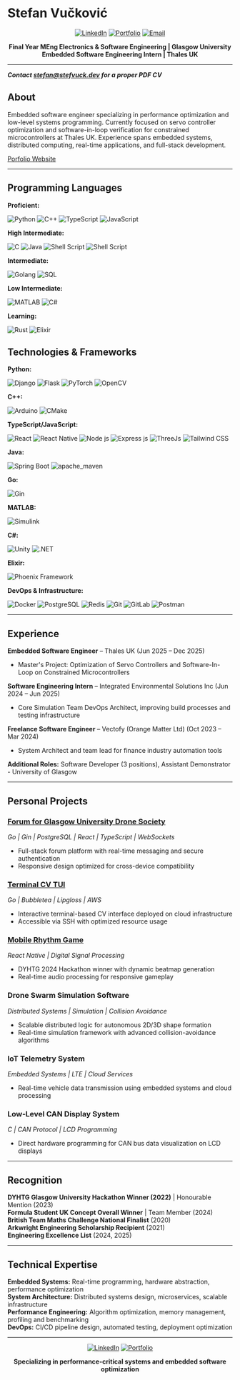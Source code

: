 # Stefan Vučković

<div align="center">

[![LinkedIn](https://img.shields.io/badge/LinkedIn-0077B5?style=for-the-badge&logo=linkedin&logoColor=white)](https://www.linkedin.com/in/stefan-vučković-b63952286/)
[![Portfolio](https://img.shields.io/badge/Portfolio-FF5722?style=for-the-badge&logo=web&logoColor=white)](https://stefvuck.dev)
[![Email](https://img.shields.io/badge/Email-D14836?style=for-the-badge&logo=gmail&logoColor=white)](mailto:stefan@stefvuck.dev)

**Final Year MEng Electronics & Software Engineering | Glasgow University**  
**Embedded Software Engineering Intern | Thales UK**

</div>

---
***Contact stefan@stefvuck.dev for a proper PDF CV***

## About

Embedded software engineer specializing in performance optimization and low-level systems programming. 
Currently focused on servo controller optimization and software-in-loop verification for constrained microcontrollers at Thales UK.
Experience spans embedded systems, distributed computing, real-time applications, and full-stack development.

[Porfolio Website](https://stefvuck.dev)

---

## Programming Languages

**Proficient:**

![Python](https://img.shields.io/badge/Python-3776AB?style=for-the-badge&logo=python&logoColor=white)
![C++](https://img.shields.io/badge/C%2B%2B-00599C?style=for-the-badge&logo=c%2B%2B&logoColor=white)
![TypeScript](https://img.shields.io/badge/TypeScript-007ACC?style=for-the-badge&logo=typescript&logoColor=white)
![JavaScript](https://img.shields.io/badge/JavaScript-F7DF1E?style=for-the-badge&logo=javascript&logoColor=black)

**High Intermediate:**

![C](https://img.shields.io/badge/C-00599C?style=for-the-badge&logo=c&logoColor=white)
![Java](https://img.shields.io/badge/Java-ED8B00?style=for-the-badge&logo=openjdk&logoColor=white)
![Shell Script](https://img.shields.io/badge/Powershell-5391FE?style=for-the-badge&logo=powershell&logoColor=white)
![Shell Script](https://img.shields.io/badge/Bash-4EAA25?style=for-the-badge&logo=gnubash&logoColor=white)

**Intermediate:**

![Golang](https://img.shields.io/badge/Go-00ADD8?style=for-the-badge&logo=go&logoColor=white)
![SQL](https://img.shields.io/badge/SQL-CC2927?style=for-the-badge&logo=microsoft-sql-server&logoColor=white)

**Low Intermediate:**

![MATLAB](https://img.shields.io/badge/MATLAB-0076A8?style=for-the-badge&logo=mathworks&logoColor=white)
![C#](https://img.shields.io/badge/C%23-239120?style=for-the-badge&logo=c-sharp&logoColor=white)

**Learning:**

![Rust](https://img.shields.io/badge/Rust-000000?style=for-the-badge&logo=rust&logoColor=white)
![Elixir](https://img.shields.io/badge/Elixir-4B275F?style=for-the-badge&logo=elixir&logoColor=white)

## Technologies & Frameworks

**Python:**

![Django](https://img.shields.io/badge/Django-092E20?style=for-the-badge&logo=django&logoColor=green)
![Flask](https://img.shields.io/badge/Flask-000000?style=for-the-badge&logo=flask&logoColor=white)
![PyTorch](https://img.shields.io/badge/PyTorch-EE4C2C?style=for-the-badge&logo=pytorch&logoColor=white)
![OpenCV](https://img.shields.io/badge/OpenCV-27338e?style=for-the-badge&logo=OpenCV&logoColor=white)

**C++:**

![Arduino](https://img.shields.io/badge/Arduino-00979D?style=for-the-badge&logo=Arduino&logoColor=white)
![CMake](https://img.shields.io/badge/CMake-064F8C?style=for-the-badge&logo=cmake&logoColor=white)

**TypeScript/JavaScript:**

![React](https://img.shields.io/badge/React-20232A?style=for-the-badge&logo=react&logoColor=61DAFB)
![React Native](https://img.shields.io/badge/React_Native-20232A?style=for-the-badge&logo=react&logoColor=61DAFB)
![Node js](https://img.shields.io/badge/Node%20js-339933?style=for-the-badge&logo=nodedotjs&logoColor=white)
![Express js](https://img.shields.io/badge/Express%20js-000000?style=for-the-badge&logo=express&logoColor=white)
![ThreeJs](https://img.shields.io/badge/ThreeJs-black?style=for-the-badge&logo=three.js&logoColor=white)
![Tailwind CSS](https://img.shields.io/badge/Tailwind_CSS-38B2AC?style=for-the-badge&logo=tailwind-css&logoColor=white)

**Java:**

![Spring Boot](https://img.shields.io/badge/Spring_Boot-6DB33F?style=for-the-badge&logo=spring-boot&logoColor=white)
![apache_maven](https://img.shields.io/badge/apache_maven-C71A36?style=for-the-badge&logo=apachemaven&logoColor=white)

**Go:**

![Gin](https://img.shields.io/badge/Gin-00ADD8?style=for-the-badge&logo=go&logoColor=white)

**MATLAB:**

![Simulink](https://img.shields.io/badge/Simulink-0076A8?style=for-the-badge&logo=mathworks&logoColor=white)

**C#:**

![Unity](https://img.shields.io/badge/Unity-100000?style=for-the-badge&logo=unity&logoColor=white)
![.NET](https://img.shields.io/badge/.NET-512BD4?style=for-the-badge&logo=dotnet&logoColor=white)

**Elixir:**

![Phoenix Framework](https://img.shields.io/badge/Phoenix%20Framework-FD4F00?style=for-the-badge&logo=phoenixframework&logoColor=fff)

**DevOps & Infrastructure:**

![Docker](https://img.shields.io/badge/Docker-2CA5E0?style=for-the-badge&logo=docker&logoColor=white)
![PostgreSQL](https://img.shields.io/badge/PostgreSQL-316192?style=for-the-badge&logo=postgresql&logoColor=white)
![Redis](https://img.shields.io/badge/redis-CC0000.svg?&style=for-the-badge&logo=redis&logoColor=white)
![Git](https://img.shields.io/badge/GIT-E44C30?style=for-the-badge&logo=git&logoColor=white)
![GitLab](https://img.shields.io/badge/GitLab-330F63?style=for-the-badge&logo=gitlab&logoColor=white)
![Postman](https://img.shields.io/badge/Postman-FF6C37?style=for-the-badge&logo=Postman&logoColor=white)

---

## Experience

**Embedded Software Engineer** – Thales UK (Jun 2025 – Dec 2025)
- Master's Project: Optimization of Servo Controllers and Software-In-Loop on Constrained Microcontrollers

**Software Engineering Intern** – Integrated Environmental Solutions Inc (Jun 2024 – Jun 2025)
- Core Simulation Team DevOps Architect, improving build processes and testing infrastructure

**Freelance Software Engineer** – Vectofy (Orange Matter Ltd) (Oct 2023 – Mar 2024)
- System Architect and team lead for finance industry automation tools

**Additional Roles:** Software Developer (3 positions), Assistant Demonstrator - University of Glasgow

---

## Personal Projects

### [Forum for Glasgow University Drone Society](https://github.com/StefVuck/GUDForum)

*Go | Gin | PostgreSQL | React | TypeScript | WebSockets*
- Full-stack forum platform with real-time messaging and secure authentication
- Responsive design optimized for cross-device compatibility

### [Terminal CV TUI](https://github.com/StefVuck/CVinTUI)

*Go | Bubbletea | Lipgloss | AWS*
- Interactive terminal-based CV interface deployed on cloud infrastructure
- Accessible via SSH with optimized resource usage

### [Mobile Rhythm Game](https://github.com/JazzyMaxine/DYHTG2024T01)

*React Native | Digital Signal Processing*
- DYHTG 2024 Hackathon winner with dynamic beatmap generation
- Real-time audio processing for responsive gameplay

### Drone Swarm Simulation Software

*Distributed Systems | Simulation | Collision Avoidance*
- Scalable distributed logic for autonomous 2D/3D shape formation
- Real-time simulation framework with advanced collision-avoidance algorithms

### IoT Telemetry System

*Embedded Systems | LTE | Cloud Services*
- Real-time vehicle data transmission using embedded systems and cloud processing

### Low-Level CAN Display System

*C | CAN Protocol | LCD Programming*
- Direct hardware programming for CAN bus data visualization on LCD displays

---

## Recognition

**DYHTG Glasgow University Hackathon Winner (2022)** | Honourable Mention (2023)  
**Formula Student UK Concept Overall Winner** | Team Member (2024)  
**British Team Maths Challenge National Finalist** (2020)  
**Arkwright Engineering Scholarship Recipient** (2021)  
**Engineering Excellence List** (2024, 2025)

---

## Technical Expertise

**Embedded Systems:** Real-time programming, hardware abstraction, performance optimization  
**System Architecture:** Distributed systems design, microservices, scalable infrastructure  
**Performance Engineering:** Algorithm optimization, memory management, profiling and benchmarking  
**DevOps:** CI/CD pipeline design, automated testing, deployment optimization  

---

<div align="center">

[![LinkedIn](https://img.shields.io/badge/Connect_on_LinkedIn-0077B5?style=for-the-badge&logo=linkedin&logoColor=white)](https://www.linkedin.com/in/stefan-vučković-b63952286/)
[![Portfolio](https://img.shields.io/badge/View_Portfolio-FF5722?style=for-the-badge&logo=web&logoColor=white)](https://stefvuck.dev)

**Specializing in performance-critical systems and embedded software optimization**

</div>
